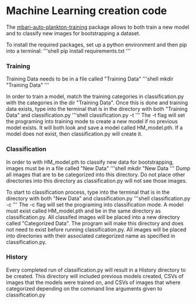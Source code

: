 # Machine Learning creation code

The [mbari-auto-plankton-training](https://github.com/mbari-org/auto-plankton-training) package allows to both train a new model and to classify new images for bootstrapping a dataset.

To install the required packages, set up a python environment and then pip into a terminal:
'''shell
pip install requirements.txt
'''
### Training
Training Data needs to be in a file called "Training Data"
'''shell
mkdir "Training Data"
'''

In order to train a model, match the training categories in classification.py with the categories in the dir "Training Data". Once this is done and training data exists, type into the terminal that is in the directory with both "Training Data" and classification.py
'''shell
classification.py -t
'''
The -t flag will set the programing into training mode to create a new model if no previous model exists. It will both look and save a model called HM_model.pth. If a model does not exist, then classification.py will create it.

### Classification
In order to with HM_model.pth to classify new data for bootstrapping, images must be in a file called "New Data"
'''shell
mkdir "New Data
'''
Dump all images that are to be categorized into this directory. Do not place other directories into this directory as classification.py will not see those images. 

To start to classification process, type into the terminal that is in the directory with both "New Data" and classification.py
'''shell
classification.py -c
'''
The -c flag will set the programing into classification mode. A model must exist called HM_model.pth and be in the same directory as classification.py. All classifed images will be placed into a new directory called "Categorized Data". The program will make this directory and does not need to exist before running classification.py. All images will be placed into directories with their associated categorized name as specified in classification.py.

### History
Every completed run of classification.py will result in a History directory to be created. This directory will included previous models created, CSVs of images that the models were trained on, and CSVs of images that where categorized depending on the command line arguments given to classification.py